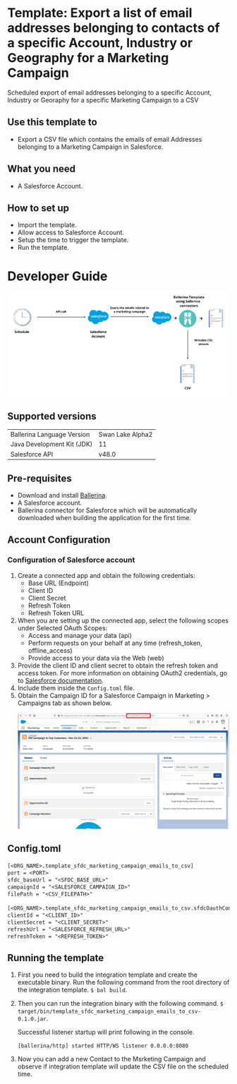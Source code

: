 # Template: Export a list of email addresses belonging to contacts of a specific Account, Industry or Geography for a Marketing Campaign
Scheduled export of email addresses belonging to a specific Account, Industry or Georaphy for a specific Marketing Campaign to a CSV<br>

## Use this template to
- Export a CSV file which contains the emails of email Addresses belonging to a Marketing Campaign in Salesforce.

## What you need
- A Salesforce Account.

## How to set up
- Import the template.
- Allow access to Salesforce Account.
- Setup the time to trigger the template.
- Run the template.

# Developer Guide
<p align="center">
<img src="./docs/images/template_sfdc_marketing_campaign_emails_to_csv.png?raw=true" alt="SFDC-CSV Integration template overview"/>
</p>

## Supported versions
<table>
  <tr>
   <td>Ballerina Language Version
   </td>
   <td>Swan Lake Alpha2
   </td>
  </tr>
  <tr>
   <td>Java Development Kit (JDK) 
   </td>
   <td>11
   </td>
  </tr>
  <tr>
   <td>Salesforce API 
   </td>
   <td>v48.0
   </td>
  </tr>
</table>

## Pre-requisites
* Download and install [Ballerina](https://ballerinalang.org/downloads/).
* A Salesforce account.
* Ballerina connector for Salesforce which will be automatically downloaded when building the application for the first time.

## Account Configuration
### Configuration of Salesforce account
1. Create a connected app and obtain the following credentials:
    *   Base URL (Endpoint)
    *   Client ID
    *   Client Secret
    *   Refresh Token
    *   Refresh Token URL
2. When you are setting up the connected app, select the following scopes under Selected OAuth Scopes:
    *   Access and manage your data (api)
    *   Perform requests on your behalf at any time (refresh_token, offline_access)
    *   Provide access to your data via the Web (web)
3. Provide the client ID and client secret to obtain the refresh token and access token. For more information on 
obtaining OAuth2 credentials, go to [Salesforce documentation](https://help.salesforce.com/articleView?id=remoteaccess_authenticate_overview.htm).
4. Include them inside the `Config.toml` file.
5. Obtain the Campaign ID for a Salesforce Campaign in Marketing > Campaigns tab as shown below.
    <p>
    <img src="./docs/images/salesforce_campaign_id.png?raw=true" alt="SFDC Campaign ID"/>
    </p>

## Config.toml 
```
[<ORG_NAME>.template_sfdc_marketing_campaign_emails_to_csv]
port = <PORT>
sfdc_baseUrl = "<SFDC_BASE_URL>"
campaignId = "<SALESFORCE_CAMPAIGN_ID>"
filePath = "<CSV_FILEPATH>"

[<ORG_NAME>.template_sfdc_marketing_campaign_emails_to_csv.sfdcOauthConfig]
clientId = "<CLIENT_ID>"
clientSecret = "<CLIENT_SECRET>"
refreshUrl = "<SALESFORCE_REFRESH_URL>"
refreshToken = "<REFRESH_TOKEN>"
```

## Running the template
1. First you need to build the integration template and create the executable binary. Run the following command from the 
   root directory of the integration template. 
`$ bal build`. 

2. Then you can run the integration binary with the following command. 
`$ target/bin/template_sfdc_marketing_campaign_emails_to_csv-0.1.0.jar`. 

    Successful listener startup will print following in the console.
    ```
    [ballerina/http] started HTTP/WS listener 0.0.0.0:8080
    ```
3. Now you can add a new Contact to the Msrketing Campaign and observe if integration template will update the CSV file on the scheduled time.

